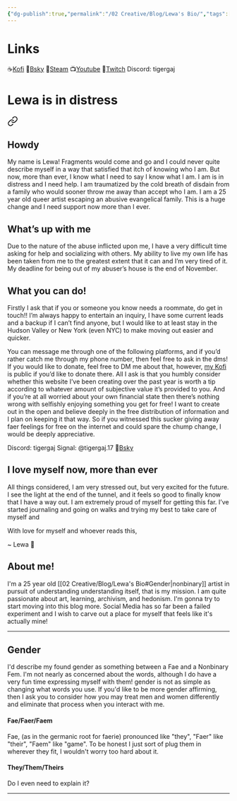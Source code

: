 ```yaml
---
{"dg-publish":true,"permalink":"/02 Creative/Blog/Lewa's Bio/","tags":["life","person/Lewa"],"noteIcon":"","created":"2025-07-17T21:21:45.504-04:00"}
---
```



# Links
☕[Kofi](https://ko-fi.com/tigergaj)
🦋[Bsky](https://bsky.app/profile/tigergaj.bsky.social)
🦾[Steam](https://steamcommunity.com/id/tigergaj/)
📺[Youtube](https://www.youtube.com/channel/UC9a-QAIyeL_D0g_zOV_f5Xg)
🤖[Twitch](http://twitch.tv/tigergaj)
Discord: tigergaj

# Lewa is in distress

<div class="transclusion internal-embed is-loaded"><a class="markdown-embed-link" href="/02 Creative/Blog/Lewa is in Distress/" aria-label="Open link"><svg xmlns="http://www.w3.org/2000/svg" width="24" height="24" viewBox="0 0 24 24" fill="none" stroke="currentColor" stroke-width="2" stroke-linecap="round" stroke-linejoin="round" class="svg-icon lucide-link"><path d="M10 13a5 5 0 0 0 7.54.54l3-3a5 5 0 0 0-7.07-7.07l-1.72 1.71"></path><path d="M14 11a5 5 0 0 0-7.54-.54l-3 3a5 5 0 0 0 7.07 7.07l1.71-1.71"></path></svg></a><div class="markdown-embed">




## Howdy
My name is Lewa! Fragments would come and go and I could never quite describe myself in a way that satisfied that itch of knowing who I am. But now, more than ever, I know what I need to say I know what I am. I am is in distress and I need help. I am traumatized by the cold breath of disdain from a family who would sooner throw me away than accept who I am. I am a 25 year old queer artist escaping an abusive evangelical family. This is a huge change and I need support now more than I ever.
## What’s up with me
Due to the nature of the abuse inflicted upon me, I have a very difficult time asking for help and socializing with others. My ability to live my own life has been taken from me to the greatest extent that it can and I’m very tired of it. My deadline for being out of my abuser’s house is the end of November.
## What you can do!
Firstly I ask that if you or someone you know needs a roommate, do get in touch!! I’m always happy to entertain an inquiry, I have some current leads and a backup if I can’t find anyone, but I would like to at least stay in the Hudson Valley or New York (even NYC) to make moving out easier and quicker.

You can message me through one of the following platforms, and if you’d rather catch me through my phone number, then feel free to ask in the dms! If you would like to donate, feel free to DM me about that, however, [my Kofi](https://ko-fi.com/tigergaj) is public if you’d like to donate there. All I ask is that you humbly consider whether this website I’ve been creating over the past year is worth a tip according to whatever amount of subjective value it’s provided to you. And if you’re at all worried about your own financial state then there’s nothing wrong with selfishly enjoying something you get for free! I want to create out in the open and believe deeply in the free distribution of information and I plan on keeping it that way. So if you witnessed this sucker giving away faer feelings for free on the internet and could spare the chump change, I would be deeply appreciative.

Discord: tigergaj
Signal: @tigergaj.17
🦋[Bsky](https://bsky.app/profile/tigergaj.bsky.social)
## I love myself now, more than ever
All things considered, I am very stressed out, but very excited for the future. I see the light at the end of the tunnel, and it feels so good to finally know that I have a way out. I am extremely proud of myself for getting this far. I’ve started journaling and going on walks and trying my best to take care of myself and

With love for myself and whoever reads this,

~ Lewa 💚

</div></div>

## About me!
I'm a 25 year old [[02 Creative/Blog/Lewa's Bio#Gender\|nonbinary]] artist in pursuit of understanding understanding itself, that is my mission. I am quite passionate about art, learning, archivism, and hedonism. I'm gonna try to start moving into this blog more. Social Media has so far been a failed experiment and I wish to carve out a place for myself that feels like it's actually mine!



---
## Gender
I'd describe my found gender as something between a Fae and a Nonbinary Fem. I'm not nearly as concerned about the words, although I do have a very fun time expressing myself with them! gender is not as simple as changing what words you use. If you'd like to be more gender affirming, then I ask you to consider how you may treat men and women differently and eliminate that process when you interact with me.
#### Fae/Faer/Faem
Fae, (as in the germanic root for faerie) pronounced like "they", "Faer" like "their", "Faem" like "game". To be honest I just sort of plug them in wherever they fit, I wouldn't worry too hard about it.
#### They/Them/Theirs
Do I even need to explain it? 

---

